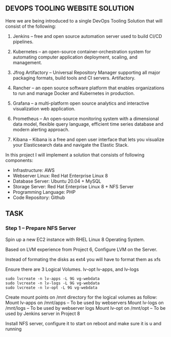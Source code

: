 ## DEVOPS TOOLING WEBSITE SOLUTION

Here we are being introduced to a single DevOps Tooling Solution that will consist of the following:

1. Jenkins – free and open source automation server used to build CI/CD pipelines.
 
2. Kubernetes – an open-source container-orchestration system for automating computer application deployment, scaling, and management.
3. Jfrog Artifactory – Universal Repository Manager supporting all major packaging formats, build tools and CI servers. Artifactory.

4. Rancher – an open source software platform that enables organizations to run and manage Docker and Kubernetes in production.

5. Grafana – a multi-platform open source analytics and interactive visualization web application.

6. Prometheus – An open-source monitoring system with a dimensional data model, flexible query language, efficient time series database and modern alerting approach.

7. Kibana – Kibana is a free and open user interface that lets you visualize your Elasticsearch data and navigate the Elastic Stack.

In this project I will implement a solution that consists of following components:

- Infrastructure: AWS
- Webserver Linux: Red Hat Enterprise Linux 8
- Database Server: Ubuntu 20.04 + MySQL
- Storage Server: Red Hat Enterprise Linux 8 + NFS Server
- Programming Language: PHP
- Code Repository: Github

## TASK

### Step 1 – Prepare NFS Server

Spin up a new EC2 instance with RHEL Linux 8 Operating System.

Based on LVM experience from Project 6, Configure LVM on the Server.

Instead of formating the disks as ext4 you will have to format them as xfs

Ensure there are 3 Logical Volumes. lv-opt lv-apps, and lv-logs

    sudo lvcreate -n lv-apps -L 9G vg-webdata
    sudo lvcreate -n lv-logs -L 9G vg-webdata
    sudo lvcreate -n lv-opt -L 9G vg-webdata

Create mount points on /mnt directory for the logical volumes as follow:
Mount lv-apps on /mnt/apps – To be used by webservers
Mount lv-logs on /mnt/logs – To be used by webserver logs
Mount lv-opt on /mnt/opt – To be used by Jenkins server in Project 8

Install NFS server, configure it to start on reboot and make sure it is u and running





